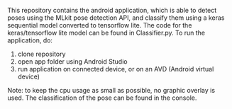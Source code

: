 This repository contains the android application, which is able to detect poses using the MLkit pose detection API, and classify them using a keras sequential model converted to tensorflow lite.
The code for the keras/tensorflow lite model can be found in Classifier.py.
To run the application, do:
1. clone repository
2. open app folder using Android Studio
3. run application on connected device, or on an AVD (Android virtual device)

Note: to keep the cpu usage as small as possible, no graphic overlay is used. The classification of the pose can be found in the console. 
